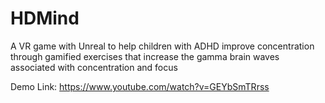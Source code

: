 # HDMind

A VR game with Unreal to help children with ADHD improve concentration through gamified exercises that increase the gamma brain waves associated with concentration and focus

Demo Link: https://www.youtube.com/watch?v=GEYbSmTRrss
